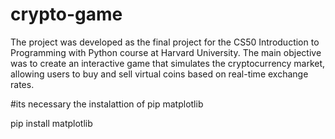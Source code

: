 # crypto-game #
The project was developed as the final project for the CS50 Introduction to Programming with Python course at Harvard University. The main objective was to create an interactive game that simulates the cryptocurrency market, allowing users to buy and sell virtual coins based on real-time exchange rates.

#its necessary the instalattion of pip matplotlib

pip install matplotlib

